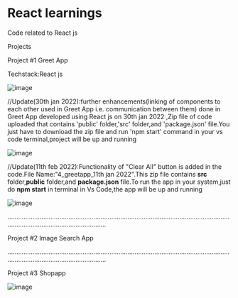 # React learnings
Code related to React js

Projects

Project #1 Greet App

Techstack:React js

![image](https://user-images.githubusercontent.com/38729013/150640061-cbbe53be-7664-4711-abe4-7256624728bb.png)



//Update(30th jan 2022):further enhancements(linking of components to each other used in Greet App i.e. communication between them) done in Greet App developed using React js on 30th jan 2022 ,Zip file of code uploaded that contains 'public' folder,'src' folder,and 'package.json' file.You just have to download the zip file and run 'npm start' command in your vs code terminal,project will be up and running


![image](https://user-images.githubusercontent.com/38729013/152670412-fae28cec-df66-4e5f-bccd-e3d8c4ecbd29.png)



//Update(11th feb 2022):Functionality of "Clear All" button is added in the code.File Name:"4_greetapp_11th jan 2022".This zip file contains **src** folder,**public** folder,and **package.json** file.To run the app in your system,just do **npm start** in terminal in Vs Code,the app will be up and running

![image](https://user-images.githubusercontent.com/38729013/153522528-b2560fff-f51c-4c89-9261-d4a9caed4c7d.png)




...................................................................................................................................................................................

Project #2 Image Search App


...................................................................................................................................................................................






Project #3 Shopapp

![image](https://user-images.githubusercontent.com/38729013/163213702-2d1ecfdc-d7d7-486d-a2d8-501f54e660ec.png)






